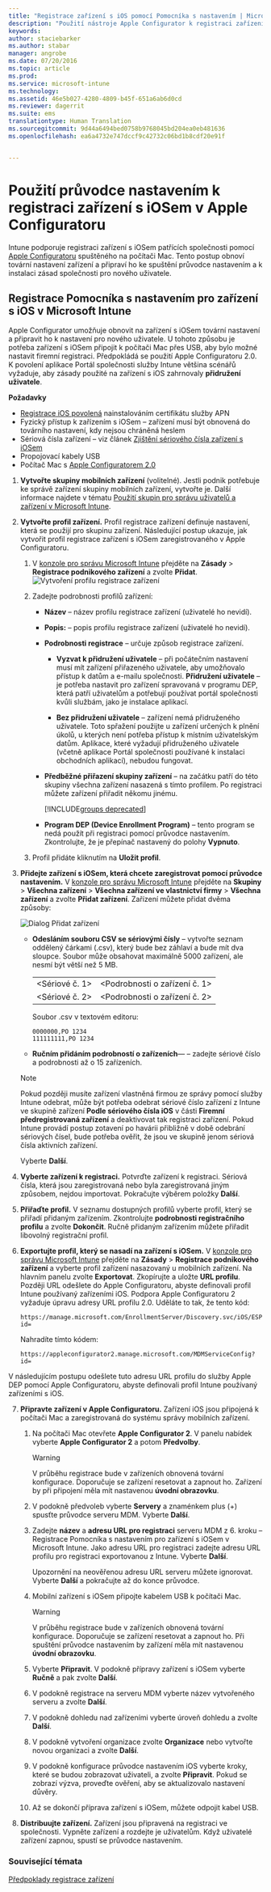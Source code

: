 ```yaml
---
title: "Registrace zařízení s iOS pomocí Pomocníka s nastavením | Microsoft Intune"
description: "Použití nástroje Apple Configurator k registraci zařízení s iOSem patřících společnosti, aby bylo možné obnovit jejich tovární nastavení a připravit je ke spuštění průvodce nastavením."
keywords: 
author: staciebarker
ms.author: stabar
manager: angrobe
ms.date: 07/20/2016
ms.topic: article
ms.prod: 
ms.service: microsoft-intune
ms.technology: 
ms.assetid: 46e5b027-4280-4809-b45f-651a6ab6d0cd
ms.reviewer: dagerrit
ms.suite: ems
translationtype: Human Translation
ms.sourcegitcommit: 9d44a6494bed0758b9768045bd204ea0eb481636
ms.openlocfilehash: ea6a4732e747dccf9c42732c06bd1b8cdf20e91f


---
```


# <a name="enroll-ios-devices-with-apple-configurator-by-using-setup-assistant"></a>Použití průvodce nastavením k registraci zařízení s iOSem v Apple Configuratoru
Intune podporuje registraci zařízení s iOSem patřících společnosti pomocí [Apple Configuratoru](http://go.microsoft.com/fwlink/?LinkId=518017) spuštěného na počítači Mac. Tento postup obnoví tovární nastavení zařízení a připraví ho ke spuštění průvodce nastavením a k instalaci zásad společnosti pro nového uživatele.

## <a name="setup-assistant-enrollment-for-ios-devices-with-microsoft-intune"></a>Registrace Pomocníka s nastavením pro zařízení s iOS v Microsoft Intune
Apple Configurator umožňuje obnovit na zařízení s iOSem tovární nastavení a připravit ho k nastavení pro nového uživatele. U tohoto způsobu je potřeba zařízení s iOSem připojit k počítači Mac přes USB, aby bylo možné nastavit firemní registraci. Předpokládá se použití Apple Configuratoru 2.0. K povolení aplikace Portál společnosti služby Intune většina scénářů vyžaduje, aby zásady použité na zařízení s iOS zahrnovaly **přidružení uživatele**.

**Požadavky**
* [Registrace iOS povolená](set-up-ios-and-mac-management-with-microsoft-intune.md) nainstalováním certifikátu služby APN
* Fyzický přístup k zařízením s iOSem – zařízení musí být obnovená do továrního nastavení, kdy nejsou chráněná heslem
* Sériová čísla zařízení – viz článek [Zjištění sériového čísla zařízení s iOSem](https://support.apple.com/en-us/HT204308)
* Propojovací kabely USB
* Počítač Mac s [Apple Configuratorem 2.0](https://itunes.apple.com/us/app/apple-configurator-2/id1037126344?mt=12)


1.  **Vytvořte skupiny mobilních zařízení** (volitelné).
    Jestli podnik potřebuje ke správě zařízení skupiny mobilních zařízení, vytvořte je. Další informace najdete v tématu [Použití skupin pro správu uživatelů a zařízení v Microsoft Intune](use-groups-to-manage-users-and-devices-with-microsoft-intune.md).

2.  **Vytvořte profil zařízení.**
    Profil registrace zařízení definuje nastavení, která se použijí pro skupinu zařízení. Následující postup ukazuje, jak vytvořit profil registrace zařízení s iOSem zaregistrovaného v Apple Configuratoru.

    1.  V [konzole pro správu Microsoft Intune](http://manage.microsoft.com) přejděte na **Zásady** &gt; **Registrace podnikového zařízení** a zvolte **Přidat**.
    ![Vytvoření profilu registrace zařízení](../media/pol-sa-corp-enroll.png)

    2.  Zadejte podrobnosti profilů zařízení:

        -   **Název** – název profilu registrace zařízení (uživatelé ho nevidí).

        -   **Popis:** – popis profilu registrace zařízení (uživatelé ho nevidí).

        -   **Podrobnosti registrace** – určuje způsob registrace zařízení.

            -   **Vyzvat k přidružení uživatele** – při počátečním nastavení musí mít zařízení přiřazeného uživatele, aby umožňovalo přístup k datům a e-mailu společnosti. **Přidružení uživatele** – je potřeba nastavit pro zařízení spravovaná v programu DEP, která patří uživatelům a potřebují používat portál společnosti kvůli službám, jako je instalace aplikací.

            -   **Bez přidružení uživatele** – zařízení nemá přidruženého uživatele. Toto spřažení použijte u zařízení určených k plnění úkolů, u kterých není potřeba přístup k místním uživatelským datům. Aplikace, které vyžadují přidruženého uživatele (včetně aplikace Portál společnosti používané k instalaci obchodních aplikací), nebudou fungovat.

        -   **Předběžné přiřazení skupiny zařízení** – na začátku patří do této skupiny všechna zařízení nasazená s tímto profilem. Po registraci můžete zařízení přiřadit někomu jinému.

            [!INCLUDE[groups deprecated](../includes/group-deprecation.md)]

        -  **Program DEP (Device Enrollment Program)** – tento program se nedá použít při registraci pomocí průvodce nastavením. Zkontrolujte, že je přepínač nastavený do polohy **Vypnuto**.

    3.  Profil přidáte kliknutím na **Uložit profil**.

3.  **Přidejte zařízení s iOSem, která chcete zaregistrovat pomocí průvodce nastavením.**
    V [konzole pro správu Microsoft Intune](http://manage.microsoft.com) přejděte na **Skupiny** &gt; **Všechna zařízení** &gt; **Všechna zařízení ve vlastnictví firmy** &gt; **Všechna zařízení** a zvolte **Přidat zařízení**. Zařízení můžete přidat dvěma způsoby:

    ![Dialog Přidat zařízení](../media/pol-SA-enroll-iOS-SetupAssistant.png)

    -   **Odesláním souboru CSV se sériovými čísly** – vytvořte seznam oddělený čárkami (.csv), který bude bez záhlaví a bude mít dva sloupce. Soubor může obsahovat maximálně 5000 zařízení, ale nesmí být větší než 5 MB.

        |||
        |-|-|
        |&lt;Sériové č. 1&gt;|&lt;Podrobnosti o zařízení č. 1&gt;|
        |&lt;Sériové č. 2&gt;|&lt;Podrobnosti o zařízení č. 2&gt;|
        Soubor .csv v textovém editoru:

        ```
        0000000,PO 1234
        111111111,PO 1234
        ```

    -   **Ručním přidáním podrobností o zařízeních**&mdash; – zadejte sériové číslo a podrobnosti až o 15 zařízeních.

    > [!NOTE]
    > Pokud později musíte zařízení vlastněná firmou ze správy pomocí služby Intune odebrat, může být potřeba odebrat sériové číslo zařízení z Intune ve skupině zařízení **Podle sériového čísla iOS** v části **Firemní předregistrovaná zařízení** a deaktivovat tak registraci zařízení. Pokud Intune provádí postup zotavení po havárii přibližně v době odebrání sériových čísel, bude potřeba ověřit, že jsou ve skupině jenom sériová čísla aktivních zařízení.

    Vyberte **Další**.

4.  **Vyberte zařízení k registraci.**
    Potvrďte zařízení k registraci. Sériová čísla, která jsou zaregistrovaná nebo byla zaregistrovaná jiným způsobem, nejdou importovat. Pokračujte výběrem položky **Další**.

5.  **Přiřaďte profil.**
    V seznamu dostupných profilů vyberte profil, který se přiřadí přidaným zařízením. Zkontrolujte **podrobnosti registračního profilu** a zvolte **Dokončit**. Ručně přidaným zařízením můžete přiřadit libovolný registrační profil.

6.  **Exportujte profil, který se nasadí na zařízení s iOSem.**
    V [konzole pro správu Microsoft Intune](http://manage.microsoft.com) přejděte na **Zásady** &gt; **Registrace podnikového zařízení** a vyberte profil zařízení nasazovaný u mobilních zařízení. Na hlavním panelu zvolte **Exportovat**. Zkopírujte a uložte **URL profilu**. Později URL odešlete do Apple Configuratoru, abyste definovali profil Intune používaný zařízeními iOS.
    Podpora Apple Configuratoru 2 vyžaduje úpravu adresy URL profilu 2.0. Uděláte to tak, že tento kód:
    ```
    https://manage.microsoft.com/EnrollmentServer/Discovery.svc/iOS/ESProxy?id=
    ```
    Nahradíte tímto kódem:

    ```
    https://appleconfigurator2.manage.microsoft.com/MDMServiceConfig?id=
    ```

   V následujícím postupu odešlete tuto adresu URL profilu do služby Apple DEP pomocí Apple Configuratoru, abyste definovali profil Intune používaný zařízeními s iOS.



7.  **Připravte zařízení v Apple Configuratoru.**
    Zařízení iOS jsou připojená k počítači Mac a zaregistrovaná do systému správy mobilních zařízení.

    1.  Na počítači Mac otevřete **Apple Configurator 2**. V panelu nabídek vyberte **Apple Configurator 2** a potom **Předvolby**.

         > [!WARNING]
         > V průběhu registrace bude v zařízeních obnovená tovární konfigurace. Doporučuje se zařízení resetovat a zapnout ho. Zařízení by při připojení měla mít nastavenou **úvodní obrazovku**.

    2. V podokně předvoleb vyberte **Servery** a znaménkem plus (+) spusťte průvodce serveru MDM. Vyberte **Další**.

    3. Zadejte **název** a **adresu URL pro registraci** serveru MDM z 6. kroku – Registrace Pomocníka s nastavením pro zařízení s iOSem v Microsoft Intune. Jako adresu URL pro registraci zadejte adresu URL profilu pro registraci exportovanou z Intune. Vyberte **Další**.  

       Upozornění na neověřenou adresu URL serveru můžete ignorovat. Vyberte **Další** a pokračujte až do konce průvodce.

    4.  Mobilní zařízení s iOSem připojte kabelem USB k počítači Mac.

        > [!WARNING]
        > V průběhu registrace bude v zařízeních obnovená tovární konfigurace. Doporučuje se zařízení resetovat a zapnout ho. Při spuštění průvodce nastavením by zařízení měla mít nastavenou **úvodní obrazovku**.

    5.  Vyberte **Připravit**. V podokně přípravy zařízení s iOSem vyberte **Ručně** a pak zvolte **Další**.

    6. V podokně registrace na serveru MDM vyberte název vytvořeného serveru a zvolte **Další**.

    7. V podokně dohledu nad zařízeními vyberte úroveň dohledu a zvolte **Další**.

    8. V podokně vytvoření organizace zvolte **Organizace** nebo vytvořte novou organizaci a zvolte **Další**.

    9. V podokně konfigurace průvodce nastavením iOS vyberte kroky, které se budou zobrazovat uživateli, a zvolte **Připravit**. Pokud se zobrazí výzva, proveďte ověření, aby se aktualizovalo nastavení důvěry.  

    10. Až se dokončí příprava zařízení s iOSem, můžete odpojit kabel USB.  

8.  **Distribuujte zařízení.**
    Zařízení jsou připravená na registraci ve společnosti. Vypněte zařízení a rozdejte je uživatelům. Když uživatelé zařízení zapnou, spustí se průvodce nastavením.



### <a name="see-also"></a>Související témata
[Předpoklady registrace zařízení](prerequisites-for-enrollment.md)



<!--HONumber=Nov16_HO2-->



